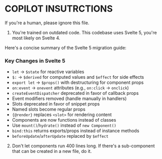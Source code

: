 # COPILOT INSUTRCTIONS

If you're a human, please ignore this file.

1. You're trained on outdated code. This codebase uses Svelte 5, you're most likely on Svelte 4.

Here's a concise summary of the Svelte 5 migration guide:

### Key Changes in Svelte 5
   - `let` → `$state` for reactive variables
   - `$:` → `$derived` for computed values and `$effect` for side effects
   - `export let` → `$props()` with destructuring for component props
   - `on:event` → `onevent` attributes (e.g., `on:click` → `onclick`)
   - `createEventDispatcher` deprecated in favor of callback props
   - Event modifiers removed (handle manually in handlers)
   - Slots deprecated in favor of snippet props
   - Named slots become regular props
   - `{@render}` replaces `<slot>` for rendering content
   - Components are now functions instead of classes
   - Use `mount()`/`hydrate()` instead of `new Component()`
   - `bind:this` returns exports/props instead of instance methods
   - `beforeUpdate`/`afterUpdate` replaced by `$effect`

2. Don't let components run 400 lines long. If there's a sub-component that can be created in a new file, do it.